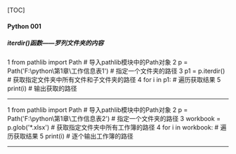 [TOC]

#### Python 001

##### iterdir()函数——**罗列文件夹的内容**

1 from pathlib import Path # 导入pathlib模块中的Path对象
2 p = Path('F:\\python\\第1章\\工作信息表1') # 指定一个文件夹的路径
3 p1 = p.iterdir() # 获取指定文件夹中所有文件和子文件夹的路径
4 for i in p1: # 遍历获取结果
5       print(i) # 输出获取的路径

 ---

1 from pathlib import Path # 导入pathlib模块中的Path对象
2 p = Path('F:\\python\\第1章\\工作信息表2') # 指定一个文件夹的路径
3 workbook = p.glob('*.xlsx') # 获取指定文件夹中所有工作簿的路径
4 for i in workbook: # 遍历获取结果
5     print(i) # 逐个输出工作簿的路径

 ---
